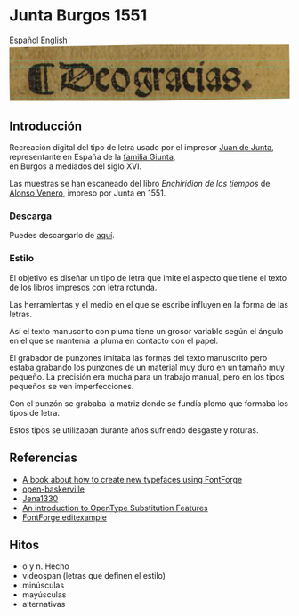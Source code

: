 # Junta Burgos 1551
Español [English](README.md)
![Deo gracias.](samples/f_clxxxviii_v_titulo.jpg)

## Introducción
Recreación digital del tipo de letra usado por el impresor 
[Juan de Junta](http://dbe.rah.es/biografias/49373/juan-de-junta), 
representante en España de la 
[familia Giunta](https://es.wikipedia.org/wiki/Giunta_(impresores)),  
en Burgos a mediados del siglo XVI.

Las muestras se han escaneado del libro
*Enchiridion de los tiempos*
de [Alonso Venero](https://es.wikipedia.org/wiki/Alonso_Venero), 
impreso por Junta en 1551.

### Descarga
Puedes descargarlo de [aquí](fonts/Junta-Burgos-1551-Matriz.otf).


### Estilo
El objetivo es diseñar un tipo de letra que imite el aspecto que tiene el texto de los libros impresos con letra rotunda.

Las herramientas y el medio en el que se escribe influyen en la forma de las letras.

Así el texto manuscrito con pluma tiene un grosor variable según el ángulo en el que se mantenía la pluma en contacto con el papel. 

El grabador de punzones imitaba las formas del texto manuscrito pero estaba grabando los punzones de un material muy duro en un tamaño muy pequeño. La precisión era mucha para un trabajo manual, pero en los tipos pequeños se ven imperfecciones. 

Con el punzón se grababa la matriz donde se fundía plomo que formaba los tipos de letra.

Estos tipos se utilizaban durante años sufriendo desgaste y roturas.



## Referencias
*  [A book about how to create new typefaces using FontForge](http://designwithfontforge.com/en-US/Introduction.html)
*  [open-baskerville](https://github.com/klepas/open-baskerville)
*  [Jena1330](https://github.com/Anaphory/Jena1330)
*  [An introduction to OpenType Substitution Features](https://ilovetypography.com/OpenType/opentype-features.html)
*  [FontForge editexample](https://fontforge.github.io/en-US/tutorials/editexample/)

## Hitos
*  o y n. Hecho
*  videospan (letras que definen el estilo)
*  minúsculas
*  mayúsculas
*  alternativas 



